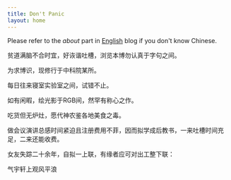 ```yaml
---
title: Don't Panic
layout: home
---
```


Please refer to the *about* part in [English](http://yufree.github.com/blog) blog if you don't know Chinese.

贫道满脑不合时宜，好诙谐吐槽，浏览本博勿认真于字句之间。

为求博识，现修行于中科院某所。

每日往来寝室实验室之间，试错不止。

如有闲暇，绘光影于RGB间，然罕有称心之作。

吃货但无炉灶，愿代神农鉴各地美食之毒。

做会议演讲总感时间紧迫且注册费用不菲，因而拟学成后教书，一来吐槽时间充足，二来还能收费。

女友失踪二十余年，自拟一上联，有缘者应可对出工整下联：

气宇轩上观风平浪

